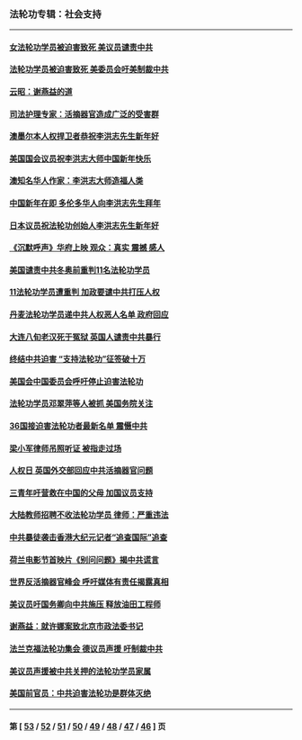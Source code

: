 ### 法轮功专辑：社会支持
---
#### [女法轮功学员被迫害致死 美议员谴责中共](../../pages/nf4386/n13682069.md?04100430) 
#### [法轮功学员被迫害致死 美委员会吁美制裁中共](../../pages/nf4386/n13631310.md?04100430) 
#### [云昭：谢燕益的道](../../pages/nf4386/n13607391.md?04100430) 
#### [司法护理专家：活摘器官造成广泛的受害群](../../pages/nf4386/n13570425.md?04100430) 
#### [澳墨尔本人权捍卫者恭祝李洪志先生新年好](../../pages/nf4386/n13556164.md?04100430) 
#### [美国国会议员祝李洪志大师中国新年快乐](../../pages/nf4386/n13554208.md?04100430) 
#### [澳知名华人作家：李洪志大师造福人类](../../pages/nf4386/n13552049.md?04100430) 
#### [中国新年在即 多伦多华人向李洪志先生拜年](../../pages/nf4386/n13531756.md?04100430) 
#### [日本议员祝法轮功创始人李洪志先生新年好](../../pages/nf4386/n13543228.md?04100430) 
#### [《沉默呼声》华府上映 观众：真实 震撼 感人](../../pages/nf4386/n13524739.md?04100430) 
#### [美国谴责中共冬奥前重判11名法轮功学员](../../pages/nf4386/n13521806.md?04100430) 
#### [11法轮功学员遭重判 加政要谴中共打压人权](../../pages/nf4386/n13521294.md?04100430) 
#### [丹麦法轮功学员递中共人权恶人名单 政府回应](../../pages/nf4386/n13497482.md?04100430) 
#### [大连八旬老汉死于冤狱 英国人谴责中共暴行](../../pages/nf4386/n13480118.md?04100430) 
#### [终结中共迫害 “支持法轮功”征签破十万](../../pages/nf4386/n13471084.md?04100430) 
#### [美国会中国委员会呼吁停止迫害法轮功](../../pages/nf4386/n13465411.md?04100430) 
#### [法轮功学员邓翠萍等人被抓 美国务院关注](../../pages/nf4386/n13451524.md?04100430) 
#### [36国接迫害法轮功者最新名单 震慑中共](../../pages/nf4386/n13445909.md?04100430) 
#### [梁小军律师吊照听证 被指走过场](../../pages/nf4386/n13437662.md?04100430) 
#### [人权日 英国外交部回应中共活摘器官问题](../../pages/nf4386/n13430243.md?04100430) 
#### [三青年吁营救在中国的父母 加国议员支持](../../pages/nf4386/n13429744.md?04100430) 
#### [大陆教师招聘不收法轮功学员 律师：严重违法](../../pages/nf4386/n13365839.md?04100430) 
#### [中共暴徒袭击香港大纪元记者“追查国际”追查](../../pages/nf4386/n13343404.md?04100430) 
#### [荷兰电影节首映片《别问问题》揭中共谎言](../../pages/nf4386/n13321179.md?04100430) 
#### [世界反活摘器官峰会 呼吁媒体有责任揭露真相](../../pages/nf4386/n13264475.md?04100430) 
#### [美议员吁国务卿向中共施压 释放油田工程师](../../pages/nf4386/n13233845.md?04100430) 
#### [谢燕益：就许娜案致北京市政法委书记](../../pages/nf4386/n13182701.md?04100430) 
#### [法兰克福法轮功集会 德议员声援 吁制裁中共](../../pages/nf4386/n13175975.md?04100430) 
#### [美议员声援被中共关押的法轮功学员家属](../../pages/nf4386/n13158310.md?04100430) 
#### [美国前官员：中共迫害法轮功是群体灭绝](../../pages/nf4386/n13157750.md?04100430) 

---
#### 第 [ [53](./53.md?04100430) / [52](./52.md?04100430) / [51](./51.md?04100430) / [50](./50.md?04100430) / [49](./49.md?04100430) / [48](./48.md?04100430) / [47](./47.md?04100430) / [46](./46.md?04100430) ] 页
